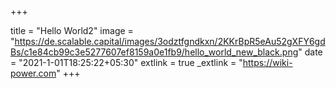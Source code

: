 +++

title = "Hello World2"
image = "https://de.scalable.capital/images/3odztfgndkxn/2KKrBpR5eAu52gXFY6gdBs/c1e84cb99c3e5277607ef8159a0e1fb9/hello_world_new_black.png"
date = "2021-1-01T18:25:22+05:30"
extlink = true
_extlink = "https://wiki-power.com"
+++
